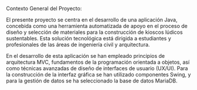 Contexto General del Proyecto:

El presente proyecto se centra en el desarrollo de una aplicación Java, concebida como una herramienta automatizada de apoyo en el proceso de diseño y selección de materiales para la construcción de kioscos lúdicos sustentables. Esta solución tecnológica está dirigida a estudiantes y profesionales de las áreas de ingeniería civil y arquitectura.

En el desarrollo de esta aplicación se han empleado principios de arquitectura MVC, fundamentos de la programación orientada a objetos, así como técnicas avanzadas de diseño de interfaces de usuario (UX/UI). Para la construcción de la interfaz gráfica se han utilizado componentes Swing, y para la gestión de datos se ha seleccionado la base de datos MariaDB.
